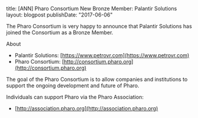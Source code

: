 title: [ANN] Pharo Consortium New Bronze Member: Palantir Solutions 
layout: blogpost
publishDate: "2017-06-06"

The Pharo Consortium is very happy to announce that Palantir Solutions has joined the Consortium as a Bronze Member.

About
- Palantir Solutions: [https://www.petrovr.com](https://www.petrovr.com)
- Pharo Consortium: [http://consortium.pharo.org](http://consortium.pharo.org)


The goal of the Pharo Consortium is to allow companies and institutions to support the ongoing development and future of Pharo.

Individuals can support Pharo via the Pharo Association:

- [http://association.pharo.org](http://association.pharo.org)
